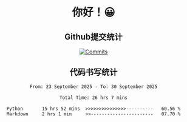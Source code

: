 <div align="center">
<h1>你好！😀</h1>

<h2>Github提交统计</h2>

[![Commits](https://github-readme-stats.ikunshare.com/api?username=ikun0014&include_all_commits=true&locale=cn&show_icons=true&bg_color=0,EC6C6C,FFD479,FFFC79,73FA79,73FDFF,D783FF)](https://github.com/ikun0014)

</div>



<div align="center">
<h2>代码书写统计</h2>
  
<!--START_SECTION:waka-->

```txt
From: 23 September 2025 - To: 30 September 2025

Total Time: 26 hrs 7 mins

Python       15 hrs 52 mins  >>>>>>>>>>>>>>>----------   60.56 %
Markdown     2 hrs 1 min     >>-----------------------   07.70 %
```

<!--END_SECTION:waka-->

</div>
